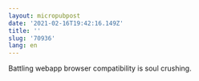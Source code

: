 ```yaml
---
layout: micropubpost
date: '2021-02-16T19:42:16.149Z'
title: ''
slug: '70936'
lang: en
---
```

Battling webapp browser compatibility is soul crushing. 
